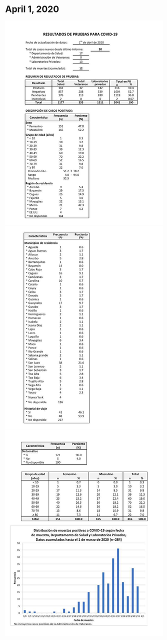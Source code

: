 # April 1, 2020

![04-01-2020_1.jpg](04-01-2020_1.jpg)
![04-01-2020_2.jpg](04-01-2020_2.jpg)
![04-01-2020_3.jpg](04-01-2020_3.jpg)